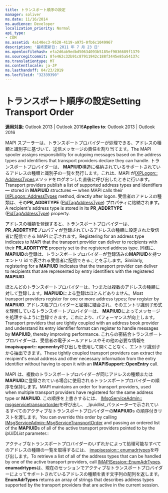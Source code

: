 ```yaml
---
title: トランスポート順序の設定
manager: soliver
ms.date: 11/16/2014
ms.audience: Developer
localization_priority: Normal
api_type:
- COM
ms.assetid: 4a140ec3-9520-4119-a975-0fb6c1049967
description: '最終更新日: 2011 年 7 月 23 日'
ms.openlocfilehash: efa2d6ab9edbd50634093b5185ef9036689f1379
ms.sourcegitcommit: 8fe462c32b91c87911942c188f3445e85a54137c
ms.translationtype: MT
ms.contentlocale: ja-JP
ms.lasthandoff: 04/23/2019
ms.locfileid: "32339390"
---
```

# <a name="setting-transport-order"></a><span data-ttu-id="78e54-103">トランスポート順序の設定</span><span class="sxs-lookup"><span data-stu-id="78e54-103">Setting Transport Order</span></span>

  
  
<span data-ttu-id="78e54-104">**適用対象**: Outlook 2013 | Outlook 2016</span><span class="sxs-lookup"><span data-stu-id="78e54-104">**Applies to**: Outlook 2013 | Outlook 2016</span></span> 
  
<span data-ttu-id="78e54-105">MAPI スプーラーは、トランスポートプロバイダーが処理できる、アドレスの種類と識別子に基づいて、送信メッセージの責任を割り当てます。</span><span class="sxs-lookup"><span data-stu-id="78e54-105">The MAPI spooler assigns responsibility for outgoing messages based on the address types and identifiers that transport providers declare they can handle.</span></span> <span data-ttu-id="78e54-106">トランスポートプロバイダーは、 **MAPIUID**構造に格納されているサポートされているアドレスの種類と識別子の一覧を発行します。これは、MAPI が[IXPLogon:: AddressTypes](ixplogon-addresstypes.md)メソッドをログオンした直後に呼び出したときに行います。</span><span class="sxs-lookup"><span data-stu-id="78e54-106">Transport providers publish a list of supported address types and identifiers — stored in **MAPIUID** structures — when MAPI calls their [IXPLogon::AddressTypes](ixplogon-addresstypes.md) method, directly after logon.</span></span> <span data-ttu-id="78e54-107">受信者のアドレスの種類は、その**PR_ADDRTYPE** ([PidTagAddressType](pidtagaddresstype-canonical-property.md)) プロパティに格納されます。</span><span class="sxs-lookup"><span data-stu-id="78e54-107">A recipient's address type is stored in its **PR_ADDRTYPE** ([PidTagAddressType](pidtagaddresstype-canonical-property.md)) property.</span></span>
  
<span data-ttu-id="78e54-108">アドレスの種類を登録すると、トランスポートプロバイダーは、 **PR_ADDRTYPE**プロパティが登録されているアドレスの種類に設定された受信者に配信できる MAPI に示されます。</span><span class="sxs-lookup"><span data-stu-id="78e54-108">Registering for an address type indicates to MAPI that the transport provider can deliver to recipients with their **PR_ADDRTYPE** property set to the registered address type.</span></span> <span data-ttu-id="78e54-109">同様に、 **MAPIUID**の登録は、トランスポートプロバイダーが登録済みの**MAPIUID**を持つエントリ id で表される受信者に配信できることを示します。</span><span class="sxs-lookup"><span data-stu-id="78e54-109">Similarly, registering for a **MAPIUID** indicates that the transport provider can deliver to recipients that are represented by entry identifiers with the registered **MAPIUID**.</span></span>
  
<span data-ttu-id="78e54-110">ほとんどのトランスポートプロバイダーは、1つまたは複数のアドレスの種類に対して登録します。**MAPIUID**による登録はほとんどありません。</span><span class="sxs-lookup"><span data-stu-id="78e54-110">Most transport providers register for one or more address types; few register by **MAPIUID**.</span></span> <span data-ttu-id="78e54-111">アドレス帳プロバイダーと密接に結合され、そのエントリ識別子形式を理解しているトランスポートプロバイダーは、 **MAPIUID**によってメッセージを処理するように登録できます。これにより、パフォーマンスが向上します。</span><span class="sxs-lookup"><span data-stu-id="78e54-111">Transport providers that are tightly coupled with an address book provider and understand its entry identifier format can register to handle messages by **MAPIUID**, thereby improving performance.</span></span> <span data-ttu-id="78e54-112">これらの密結合トランスポートプロバイダーは、受信者の電子メールアドレスやその他の必要な情報を**imapisupport:: openentry**呼び出しを使用して開くことなく、エントリ識別子から抽出できます。</span><span class="sxs-lookup"><span data-stu-id="78e54-112">These tightly coupled transport providers can extract the recipient's email address and other necessary information from the entry identifier without having to open it with an **IMAPISupport::OpenEntry** call.</span></span> 
  
<span data-ttu-id="78e54-113">MAPI は、複数のトランスポートプロバイダーが同じアドレスの種類または**MAPIUID**に登録されている場合に使用されるトランスポートプロバイダーの順序を保持します。</span><span class="sxs-lookup"><span data-stu-id="78e54-113">MAPI maintains an order for transport providers, used when multiple transport providers have registered for the same address type or **MAPIUID**.</span></span> <span data-ttu-id="78e54-114">この順序を上書きするには、 [IMsgServiceAdmin:: msgservicetransportorder](imsgserviceadmin-msgservicetransportorder.md)を呼び出し、 _lpuidlist_パラメーターで示されているすべてのアクティブなトランスポートプロバイダーの**MAPIUID**s の順序付きリストを渡します。</span><span class="sxs-lookup"><span data-stu-id="78e54-114">You can override this order by calling [IMsgServiceAdmin::MsgServiceTransportOrder](imsgserviceadmin-msgservicetransportorder.md) and passing an ordered list of the **MAPIUID**s of all of the active transport providers pointed to by the  _lpUIDList_ parameter.:</span></span> 
  
<span data-ttu-id="78e54-115">アクティブなトランスポートプロバイダーのいずれかによって処理可能なすべてのアドレスの種類の一覧を取得するには、 [imapisession:: enumadrtypes](imapisession-enumadrtypes.md)を呼び出します。</span><span class="sxs-lookup"><span data-stu-id="78e54-115">To retrieve a list of all of the address types that can be handled by one of the active transport providers, call [IMAPISession::EnumAdrTypes](imapisession-enumadrtypes.md).</span></span> <span data-ttu-id="78e54-116">**enumadrtypes**は、現在のセッションでアクティブなトランスポートプロバイダーによってサポートされているアドレスの種類を表す文字列の配列を返します。</span><span class="sxs-lookup"><span data-stu-id="78e54-116">**EnumAdrTypes** returns an array of strings that describes address types supported by the transport providers that are active in the current session.</span></span> 
  

